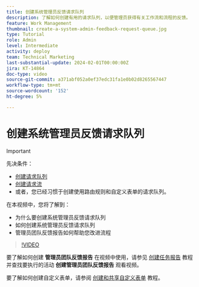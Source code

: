 ```yaml
---
title: 创建系统管理员反馈请求队列
description: 了解如何创建有用的请求队列，以便管理员获得有关工作流和流程的反馈。
feature: Work Management
thumbnail: create-a-system-admin-feedback-request-queue.jpg
type: Tutorial
role: Admin
level: Intermediate
activity: deploy
team: Technical Marketing
last-substantial-update: 2024-02-01T00:00:00Z
jira: KT-14864
doc-type: video
source-git-commit: a371abf052a0ef37edc31fa1e0b02d8265567447
workflow-type: tm+mt
source-wordcount: '152'
ht-degree: 5%

---
```


# 创建系统管理员反馈请求队列

>[!IMPORTANT]
>
>先决条件：
>
>* [创建请求队列](https://experienceleague.adobe.com/docs/workfront-learn/tutorials-workfront/manage-work/request-queues/create-a-request-queue.html)
>* [创建请求流](https://experienceleague.adobe.com/docs/workfront-learn/tutorials-workfront/manage-work/request-queues/create-a-request-flow.html)
>* 或者，您已经习惯于创建使用路由规则和自定义表单的请求队列。

在本视频中，您将了解到：

* 为什么要创建系统管理员反馈请求队列
* 如何创建系统管理员反馈请求队列
* 管理员团队反馈报告如何帮助您改进流程

>[!VIDEO](https://video.tv.adobe.com/v/3427124/?quality=12&learn=on)

要了解如何创建 **管理员团队反馈报告** 在视频中使用，请参见 [创建任务报告](https://experienceleague.adobe.com/docs/workfront-learn/tutorials-workfront/reporting/basic-reporting/create-a-task-report.html?lang=zh-Hans) 教程并查找要执行的活动 **创建管理员团队反馈报告** 观看视频。

要了解如何创建自定义表单，请参阅 [创建和共享自定义表单](https://experienceleague.adobe.com/docs/workfront-learn/tutorials-workfront/custom-data/custom-forms/custom-forms-creating-and-sharing-a-custom-form.html) 教程。
